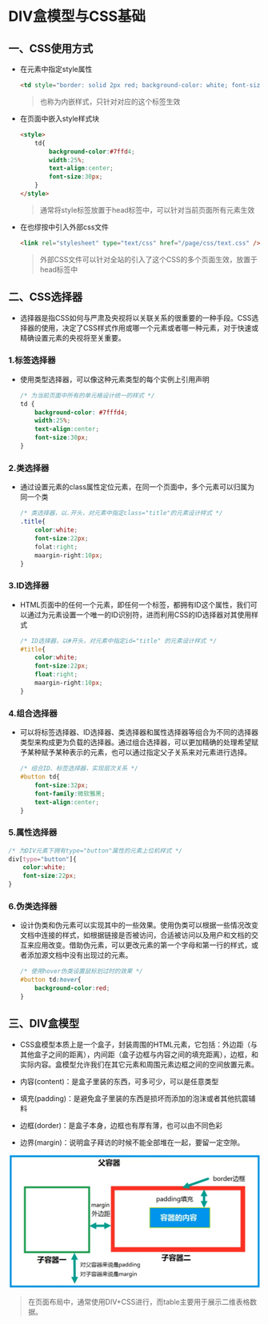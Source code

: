 # DIV盒模型与CSS基础

## 一、CSS使用方式

- 在元素中指定style属性

  ```html
  <td style="border: solid 2px red; background-color: white; font-size:20px"></td>
  ```

  > 也称为内嵌样式，只针对对应的这个标签生效

- 在页面中嵌入style样式块

  ```html
  <style>
      td{
          background-color:#7ffd4;
          width:25%;
          text-align:center;
          font-size:30px;
      }
  </style>
  ```

  > 通常将style标签放置于head标签中，可以针对当前页面所有元素生效

- 在也缪按中引入外部css文件

  ```html
  <link rel="stylesheet" type="text/css" href="/page/css/text.css" />
  ```

  > 外部CSS文件可以针对全站的引入了这个CSS的多个页面生效，放置于head标签中

## 二、CSS选择器

- 选择器是指CSS如何与严肃及央视将以关联关系的很重要的一种手段。CSS选择器的使用，决定了CSS样式作用或哪一个元素或者哪一种元素，对于快速或精确设置元素的央视将至关重要。

### 1.标签选择器

- 使用类型选择器，可以像这种元素类型的每个实例上引用声明

  ```css
  /* 为当前页面中所有的单元格设计统一的样式 */
  td {
      background-color: #7fffd4;
      width:25%;
      text-align:center;
      font-size:30px;
  }
  ```

### 2.类选择器

- 通过设置元素的class属性定位元素，在同一个页面中，多个元素可以归属为同一个类

  ```css
  /* 类选择器，以.开头，对元素中指定class="title"的元素设计样式 */
  .title{
      color:white;
      font-size:22px;
      folat:right;
      maargin-right:10px;
  }
  ```

### 3.ID选择器

- HTML页面中的任何一个元素，即任何一个标签，都拥有ID这个属性，我们可以通过为元素设置一个唯一的ID识别符，进而利用CSS的ID选择器对其使用样式

  ```css
  /* ID选择器，以#开头，对元素中指定id="title" 的元素设计样式 */
  #title{
      color:white;
      font-size:22px;
      float:right;
      maargin-right:10px;
  }
  ```

### 4.组合选择器

- 可以将标签选择器、ID选择器、类选择器和属性选择器等组合为不同的选择器类型来构成更为负载的选择器。通过组合选择器，可以更加精确的处理希望赋予某种赋予某种表示的元素，也可以通过指定父子关系来对元素进行选择。

  ```css
  /* 组合ID、标签选择器，实现层次关系 */
  #button td{
      font-size:32px;
      font-family:微软雅黑;
      text-align:center;
  }
  ```

### 5.属性选择器

```css
/* 为DIV元素下拥有type="button"属性的元素上位机样式 */
div[type="button"]{
    color:white;
    font-size:22px;
}
```

### 6.伪类选择器

- 设计伪类和伪元素可以实现其中的一些效果。使用伪类可以根据一些情况改变文档中连接的样式，如根据链接是否被访问，合适被访问以及用户和文档的交互来应用改变。借助伪元素，可以更改元素的第一个字母和第一行的样式，或者添加源文档中没有出现过的元素。

  ```css
  /* 使用hover伪类设置鼠标划过时的效果 */
  #button td:hover{
      background-color:red;
  }
  ```

## 三、DIV盒模型

- CSS盒模型本质上是一个盒子，封装周围的HTML元素，它包括：外边距（与其他盒子之间的距离），内间距（盒子边框与内容之间的填充距离），边框，和实际内容。盒模型允许我们在其它元素和周围元素边框之间的空间放置元素。

- 内容(content)：是盒子里装的东西，可多可少，可以是任意类型
- 填充(padding)：是避免盒子里装的东西是损坏而添加的泡沫或者其他抗震辅料
- 边框(dorder)：是盒子本身，边框也有厚有薄，也可以由不同色彩
- 边界(margin)：说明盒子拜访的时候不能全部堆在一起，要留一定空隙。

![image-20240715094329793](../../picture/da347858155a402bb161676eda7dcaab.png)

> 在页面布局中，通常使用DIV+CSS进行，而table主要用于展示二维表格数据。

